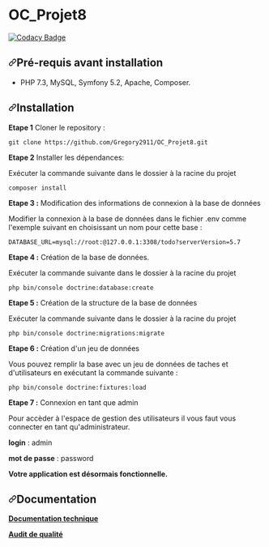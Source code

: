 # OC_Projet8

[![Codacy Badge](https://app.codacy.com/project/badge/Grade/3b15315afabd493ab76678c4c204e1ee)](https://www.codacy.com/gh/Gregory2911/OC_Projet8/dashboard?utm_source=github.com&amp;utm_medium=referral&amp;utm_content=Gregory2911/OC_Projet8&amp;utm_campaign=Badge_Grade)

<h2><a id="user-content-pré-requis-" class="anchor" aria-hidden="true" href="#pré-requis-"><svg class="octicon octicon-link" viewBox="0 0 16 16" version="1.1" width="16" height="16" aria-hidden="true"><path fill-rule="evenodd" d="M7.775 3.275a.75.75 0 001.06 1.06l1.25-1.25a2 2 0 112.83 2.83l-2.5 2.5a2 2 0 01-2.83 0 .75.75 0 00-1.06 1.06 3.5 3.5 0 004.95 0l2.5-2.5a3.5 3.5 0 00-4.95-4.95l-1.25 1.25zm-4.69 9.64a2 2 0 010-2.83l2.5-2.5a2 2 0 012.83 0 .75.75 0 001.06-1.06 3.5 3.5 0 00-4.95 0l-2.5 2.5a3.5 3.5 0 004.95 4.95l1.25-1.25a.75.75 0 00-1.06-1.06l-1.25 1.25a2 2 0 01-2.83 0z"></path></svg></a>Pré-requis avant installation</h2>
<ul>
<li>PHP 7.3, MySQL, Symfony 5.2, Apache, Composer.</li>
</ul>

<h2><a id="user-content-installation" class="anchor" aria-hidden="true" href="#installation"><svg class="octicon octicon-link" viewBox="0 0 16 16" version="1.1" width="16" height="16" aria-hidden="true"><path fill-rule="evenodd" d="M7.775 3.275a.75.75 0 001.06 1.06l1.25-1.25a2 2 0 112.83 2.83l-2.5 2.5a2 2 0 01-2.83 0 .75.75 0 00-1.06 1.06 3.5 3.5 0 004.95 0l2.5-2.5a3.5 3.5 0 00-4.95-4.95l-1.25 1.25zm-4.69 9.64a2 2 0 010-2.83l2.5-2.5a2 2 0 012.83 0 .75.75 0 001.06-1.06 3.5 3.5 0 00-4.95 0l-2.5 2.5a3.5 3.5 0 004.95 4.95l1.25-1.25a.75.75 0 00-1.06-1.06l-1.25 1.25a2 2 0 01-2.83 0z"></path></svg></a>Installation</h2>

<p><strong>Etape 1</strong> Cloner le repository :</p>
<pre><code>git clone https://github.com/Gregory2911/OC_Projet8.git</code></pre>

<p><strong>Etape 2</strong> Installer les dépendances:</p>
<p>Exécuter la commande suivante dans le dossier à la racine du projet</p>
<pre><code>composer install</code></pre>

<p><strong>Etape 3 :</strong> Modification des informations de connexion à la base de données</p>
<p>Modifier la connexion à la base de données dans le fichier .env comme l'exemple suivant en choisissant un nom pour cette base :</p>
<pre><code>DATABASE_URL=mysql://root:@127.0.0.1:3308/todo?serverVersion=5.7</code></pre>

<p><strong>Etape 4 :</strong> Création de la base de données.</p>
<p>Exécuter la commande suivante dans le dossier à la racine du projet</p>
<pre><code>php bin/console doctrine:database:create</code></pre>

<p><strong>Etape 5 :</strong> Création de la structure de la base de données</p> 
<p>Exécuter la commande suivante dans le dossier à la racine du projet</p>
<pre><code>php bin/console doctrine:migrations:migrate</code></pre>

<p><strong>Etape 6 :</strong> Création d'un jeu de données</p> 
<p>Vous pouvez remplir la base avec un jeu de données de taches et d'utilisateurs en exécutant la commande suivante :</p>
<pre><code>php bin/console doctrine:fixtures:load</code></pre>

<p><strong>Etape 7 :</strong> Connexion en tant que admin</p> 
<p>Pour accèder à l'espace de gestion des utilisateurs il vous faut vous connecter en tant qu'administrateur.</p>
<p><strong>login</strong> : admin
<p><strong>mot de passe</strong> : password</p>

<p><strong>Votre application est désormais fonctionnelle.<strong></p>

<h2><a id="user-content-pré-requis-" class="anchor" aria-hidden="true" href="#pré-requis-"><svg class="octicon octicon-link" viewBox="0 0 16 16" version="1.1" width="16" height="16" aria-hidden="true"><path fill-rule="evenodd" d="M7.775 3.275a.75.75 0 001.06 1.06l1.25-1.25a2 2 0 112.83 2.83l-2.5 2.5a2 2 0 01-2.83 0 .75.75 0 00-1.06 1.06 3.5 3.5 0 004.95 0l2.5-2.5a3.5 3.5 0 00-4.95-4.95l-1.25 1.25zm-4.69 9.64a2 2 0 010-2.83l2.5-2.5a2 2 0 012.83 0 .75.75 0 001.06-1.06 3.5 3.5 0 00-4.95 0l-2.5 2.5a3.5 3.5 0 004.95 4.95l1.25-1.25a.75.75 0 00-1.06-1.06l-1.25 1.25a2 2 0 01-2.83 0z"></path></svg></a>Documentation</h2>

<p><a href="https://github.com/Gregory2911/OC_Projet8/blob/main/documentation/documentation_technique.pdf">Documentation technique</a></p>
<p><a href="https://github.com/Gregory2911/OC_Projet8/blob/main/documentation/audit_qualite.pdf">Audit de qualité</a></p>
